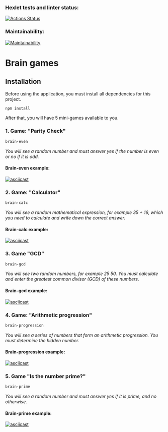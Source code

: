 ### Hexlet tests and linter status:
[![Actions Status](https://github.com/Gavrilov-Val/frontend-project-44/actions/workflows/hexlet-check.yml/badge.svg)](https://github.com/Gavrilov-Val/frontend-project-44/actions)

### Maintainability:
[![Maintainability](https://api.codeclimate.com/v1/badges/a91551c6cee72d63d553/maintainability)](https://codeclimate.com/github/Gavrilov-Val/frontend-project-44/maintainability)

# Brain games

## Installation

Before using the application, you must install all dependencies for this project.

```sh
npm install
```
After that, you will have 5 mini-games available to you.

### 1. Game: "Parity Check"

```sh
brain-even
```

*You will see a random number and must answer yes if the number is even or no if it is odd.*
#### Brain-even example:
[![asciicast](https://asciinema.org/a/g9zlo3OclableIAAGZM6JYjIl.svg)](https://asciinema.org/a/g9zlo3OclableIAAGZM6JYjIl)

### 2. Game: "Calculator"

```sh
brain-calc
```

*You will see a random mathematical expression, for example 35 + 16, which you need to calculate and write down the correct answer.*
#### Brain-calc example:
[![asciicast](https://asciinema.org/a/912cyhGLHYyx41OUviSu41JLc.svg)](https://asciinema.org/a/912cyhGLHYyx41OUviSu41JLc)

### 3. Game "GCD"

```sh
brain-gcd
```

*You will see two random numbers, for example 25 50. You must calculate and enter the greatest common divisor (GCD) of these numbers.*
#### Brain-gcd example:
[![asciicast](https://asciinema.org/a/XSSKO1edUDnXHqvHun5Z6nIjs.svg)](https://asciinema.org/a/XSSKO1edUDnXHqvHun5Z6nIjs)

### 4. Game: "Arithmetic progression"

```sh
brain-progression
```

*You will see a series of numbers that form an arithmetic progression. You must determine the hidden number.*
#### Brain-progression example:
[![asciicast](https://asciinema.org/a/hDDAikBKyJN7z6QkPAnbMa7Rh.svg)](https://asciinema.org/a/hDDAikBKyJN7z6QkPAnbMa7Rh)

### 5. Game "Is the number prime?"

```sh
brain-prime
```

*You will see a random number and must answer yes if it is prime, and no otherwise.*
#### Brain-prime example:
[![asciicast](https://asciinema.org/a/nIXUlpMJj6fak5lTtw4dOyAug.svg)](https://asciinema.org/a/nIXUlpMJj6fak5lTtw4dOyAug)